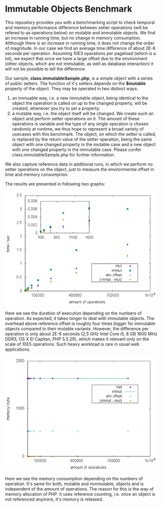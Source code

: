 # Immutable Objects Benchmark

This repository provides you with a benchmarking script to check temporal and memory performance difference between setter operations (will be refered to as operations below) on mutable and immutable objects. We find an increase in running time, but no change in memory consumption. Allthough there _is_ an increase in running time, it does not change the order of magnitude. In our case we find an average time difference of about 2E-6 seconds per operation. Assuming 10E3 operations per pageload (which is a lot), we expect that once we have a large offset due to the environment (other objects, which are not immutable, as well as database interaction) it will not be possible to tell the difference.

Our sample, **class.immutableSample.php**, is a simple object with a series of public setters. The function of it's setters depends on the **$mutable** property of the object. They may be operated in two distinct ways:
1. an immuable way, i.e. a new immutable object, being identical to the object the operation is called on up to the changed property, will be created, whenever you try to set a property. 
2. a mutable way, i.e. the object itself will be changed.
We create such an object and perform setter operations on it. The amount of these operations is variable and the type of any single operation is chosen randomly at runtime, we thus hope to represent a broad variety of usecases with this benchmark. The object, on which the setter is called, is replaced by the return value of the setter operation, being the same object with one changed property in the mutable case and a new object with one changed property in the immutable case. Please confer class.immutableSample.php for further information.

We also capture reference data in additional runs, in which we perform no setter operations on the object, just to measure the environmental offset in time and memory consumprion.

The results are presented in following two graphs:

![graph of temporal performance](result_t.png "graph of temporal performance")

Here we see the duration of execution depending on the numbers of operation. As expected, it takes longer to deal with immutable objects. The overhead above reference offset is roughly four times bigger for immutable objects compared to their mutable variants. However, the difference per operation is only about 2E-6 seconds (2,5 GHz Intel Core i5, 8 GB 1600 MHz DDR3, OS X El Capitan, PHP 5.5.29), which makes it relevant only on the scale of 10E5 operations. Such heavy workload is rare in usual web applications.

![graph of memory consumption](result_m.png "graph of memory consumption")

Here we see the memory consumption depending on the numbers of operation. It's same for both, mutable and nonmutable, objects and is independent of the amount of operations. The reason for this is the way of memory allocation of PHP. It uses reference counting, i.e. once an object is not referenced anymore, it's memory is released.

